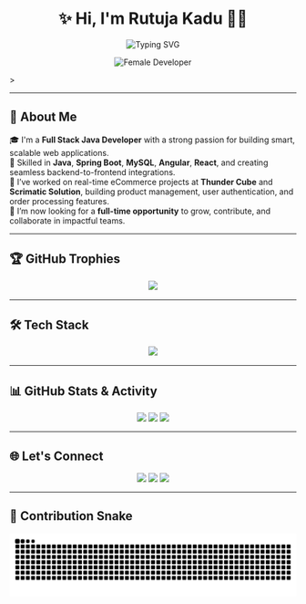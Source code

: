 <h1 align="center">✨ Hi, I'm Rutuja Kadu 👩‍💻</h1>

<p align="center">
  <img src="https://readme-typing-svg.herokuapp.com?font=Fira+Code&size=24&pause=1000&color=F97316&center=true&vCenter=true&width=500&lines=Full+Stack+Java+Developer;Spring+Boot+%7C+Angular+%7C+React+%7C+MySQL;Building+Smart+Web+Applications;Always+Learning+🚀" alt="Typing SVG" />
</p>

<p align="center">
  <img src="https://raw.githubusercontent.com/pritishvaidya/pritishvaidya/master/assets/programmer.gif" width="300" alt="Female Developer" />
</p>
>

---

## 🌟 About Me

🎓 I'm a **Full Stack Java Developer** with a strong passion for building smart, scalable web applications.  
🔧 Skilled in **Java**, **Spring Boot**, **MySQL**, **Angular**, **React**, and creating seamless backend-to-frontend integrations.  
💼 I’ve worked on real-time eCommerce projects at **Thunder Cube** and **Scrimatic Solution**, building product management, user authentication, and order processing features.  
🚀 I’m now looking for a **full-time opportunity** to grow, contribute, and collaborate in impactful teams.  

---

## 🏆 GitHub Trophies

<p align="center">
  <img src="https://github-profile-trophy.vercel.app/?username=Rutujakadu23&theme=gruvbox&no-frame=true&column=3&row=2" />
</p>

---

## 🛠️ Tech Stack

<p align="center">
  <img src="https://skillicons.dev/icons?i=java,spring,mysql,html,css,js,angular,react,git,github,postman,vscode" />
</p>

---

## 📊 GitHub Stats & Activity

<p align="center">
  <img src="https://github-readme-stats.vercel.app/api?username=Rutujakadu23&show_icons=true&theme=radical&hide_border=true" />
  <img src="https://github-readme-streak-stats.herokuapp.com?user=Rutujakadu23&theme=radical&hide_border=true" />
  <img src="https://github-readme-stats.vercel.app/api/top-langs/?username=Rutujakadu23&layout=compact&theme=radical&hide_border=true" />
</p>

---

## 🌐 Let's Connect

<p align="center">
  <a href="https://www.linkedin.com/in/rutuja-kadu/"><img src="https://img.shields.io/badge/-LinkedIn-blue?style=for-the-badge&logo=Linkedin&logoColor=white" /></a>
  <a href="mailto:rutujakadu33@gmail.com"><img src="https://img.shields.io/badge/-Gmail-D14836?style=for-the-badge&logo=gmail&logoColor=white" /></a>
  <a href="https://github.com/Rutujakadu23"><img src="https://img.shields.io/badge/-GitHub-black?style=for-the-badge&logo=github&logoColor=white" /></a>
</p>

---

## 🐍 Contribution Snake

<p align="center">
  <img src="https://github.com/Rutujakadu23/Rutujakadu23/blob/output/github-contribution-grid-snake.svg" alt="snake gif" />
</p>
